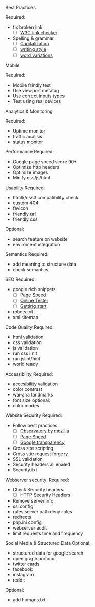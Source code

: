 Best Practices

Required:
- fix broken link
   - [ ] [W3C link checker](https://validator.w3.org/checklink)
- Spelling & grammar
   - [ ] [Capitalization](https://en.wikipedia.org/wiki/Capitalization)
   - [ ] [writing style](https://en.wikipedia.org/wiki/Writing_style)
   - [ ] [word variations](https://en.wikipedia.org/wiki/American_and_British_English_spelling_differences)

Mobile

Required:
- Mobile frindly test
- Use viewport metatag
- Use correct inputs types
- Test using real devices
 
Analytics & Monitoring

Required:
- Uptime monitor
- traffic analisis
- status monitor

Performance
Required:
- Google page speed score 90+
- Optimize http headers
- Optimize images
- Minify css/js/html
  

Usability
Required:
- html5/css3 compatibility check
- custom 404
- favicon
- friendly url
- friendly css

Optional:
- search feature on website
- enviroment integration


Semantics
Required:
- add meaning to structure data
- check semantics
   
SEO
Required:
- google rich snippets
   - [ ] [Page Speed](https://pagespeed.web.dev/)
   - [ ] [Online Tester](https://search.google.com/test/rich-results)
   - [ ] [Getting start](https://schema.org/docs/gs.html)
- robots.txt
- xml sitemap
   
Code Quality
Required:
- html validation
- css validation
- js validation
- run css linit
- run jslint/hint
- world ready
   
Accessibility
Required:
- accesibility validation
- color contrast
- wai-aria landmarks
- font size
optional:
- color modes
   

Website Security
Required:
- Follow best practices
   - [ ] [Observatory by  mozilla](https://observatory.mozilla.org/)
   - [ ] [Page Speed](https://pagespeed.web.dev/)
   - [ ] [Google transparency](https://transparencyreport.google.com/)
- Cross site scripting
- Cross stie request forgery
- SSL validation
- Security headers all enaled
- Security.txt

Webserver security:
Required:
- Check Security headers
   - [ ] [HTTP Security Headers ](https://securityheaders.com/)
- Remove server info
- ssl config
- rutes server path deny rules
- redirects
- php.ini config
- webserver audit
- limit requests time and frequency
   
Social Media & Structured Data
Optional:
- structured data for google search
- open graph protocol
- twitter cards
- facebook
- instagram
- reddit

Optional:
- add humans.txt



